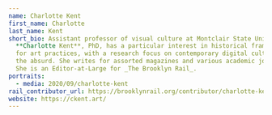 ```yaml
---
name: Charlotte Kent
first_name: Charlotte
last_name: Kent
short_bio: Assistant professor of visual culture at Montclair State University
  **Charlotte Kent**, PhD, has a particular interest in historical frameworks
  for art practices, with a research focus on contemporary digital culture and
  the absurd. She writes for assorted magazines and various academic journals.
  She is an Editor-at-Large for _The Brooklyn Rail_.
portraits:
  - media: 2020/09/charlotte-kent
rail_contributor_url: https://brooklynrail.org/contributor/charlotte-kent
website: https://ckent.art/
---
```

